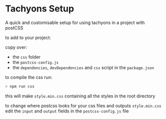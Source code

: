 # Tachyons Setup

A quick and customisable setup for using tachyons in a project with postCSS

to add to your project:

copy over:

+ the `css` folder
+ the `postcss-config.js`
+ the `dependencies`, `devDependencies` and `css` script in the `package.json`

to compile the css run:

```sh
> npm run css
```

this will make `style.min.css` containing all the styles in the root directory

to change where postcss looks for your css files and outputs `style.min.css` edit the `input` and `output` fields in the `postcss-config.js` file
